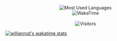 <p align="center">
<img alt="Most Used Languages" src="https://github-readme-stats.vercel.app/api/top-langs/?username=Strrobez&layout=compact&hide_border=true&langs_count=999&theme=dark">
 <br/>
<img alt="WakaTime" src="https://github-readme-stats.vercel.app/api/wakatime?username=Strobez&layout=compact&custom_title=My%20Week&hide_border=true&theme=dark&v=2"/>
 <br/><br/>
 <img alt="Visitors" src="https://visitor-badge.laobi.icu/badge?page_id=Strrobez"/>
 
 [![willianrod's wakatime stats](https://github-readme-stats.vercel.app/api/wakatime?username=Strobez)](https://github.com/anuraghazra/github-readme-stats)
 
</p>

